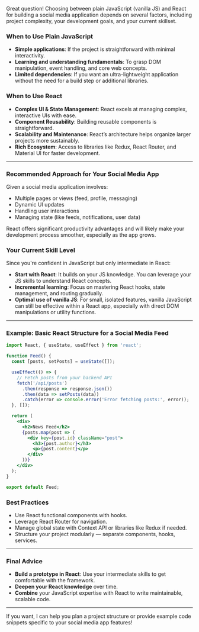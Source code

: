 Great question! Choosing between plain JavaScript (vanilla JS) and React for building a social media application depends on several factors, including project complexity, your development goals, and your current skillset.

### When to Use Plain JavaScript
- **Simple applications**: If the project is straightforward with minimal interactivity.
- **Learning and understanding fundamentals**: To grasp DOM manipulation, event handling, and core web concepts.
- **Limited dependencies**: If you want an ultra-lightweight application without the need for a build step or additional libraries.

### When to Use React
- **Complex UI & State Management**: React excels at managing complex, interactive UIs with ease.
- **Component Reusability**: Building reusable components is straightforward.
- **Scalability and Maintenance**: React’s architecture helps organize larger projects more sustainably.
- **Rich Ecosystem**: Access to libraries like Redux, React Router, and Material UI for faster development.

---

### Recommended Approach for Your Social Media App
Given a social media application involves:
- Multiple pages or views (feed, profile, messaging)
- Dynamic UI updates
- Handling user interactions
- Managing state (like feeds, notifications, user data)

React offers significant productivity advantages and will likely make your development process smoother, especially as the app grows.

### Your Current Skill Level
Since you're confident in JavaScript but only intermediate in React:
- **Start with React**: It builds on your JS knowledge. You can leverage your JS skills to understand React concepts.
- **Incremental learning**: Focus on mastering React hooks, state management, and routing gradually.
- **Optimal use of vanilla JS**: For small, isolated features, vanilla JavaScript can still be effective within a React app, especially with direct DOM manipulations or utility functions.

---

### Example: Basic React Structure for a Social Media Feed
```jsx
import React, { useState, useEffect } from 'react';

function Feed() {
  const [posts, setPosts] = useState([]);

  useEffect(() => {
    // Fetch posts from your backend API
    fetch('/api/posts')
      .then(response => response.json())
      .then(data => setPosts(data))
      .catch(error => console.error('Error fetching posts:', error));
  }, []);

  return (
    <div>
      <h2>News Feed</h2>
      {posts.map(post => (
        <div key={post.id} className="post">
          <h3>{post.author}</h3>
          <p>{post.content}</p>
        </div>
      ))}
    </div>
  );
}

export default Feed;
```

### Best Practices
- Use React functional components with hooks.
- Leverage React Router for navigation.
- Manage global state with Context API or libraries like Redux if needed.
- Structure your project modularly — separate components, hooks, services.

---

### Final Advice
- **Build a prototype in React**: Use your intermediate skills to get comfortable with the framework.
- **Deepen your React knowledge** over time.
- **Combine** your JavaScript expertise with React to write maintainable, scalable code.

---

If you want, I can help you plan a project structure or provide example code snippets specific to your social media app features!